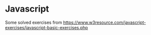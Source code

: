 # Javascript
Some solved exercises from https://www.w3resource.com/javascript-exercises/javascript-basic-exercises.php
